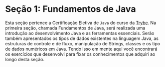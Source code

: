 # Seção 1: Fundamentos de Java
Esta seção pertence a Certificação Eletiva de `Java` do curso da [Trybe](https://www.betrybe.com/).
Na primeira seção, chamada Fundamentos de Java, será realizada uma introdução ao desenvolvimento Java e as ferramentas essenciais. Serão também apresentados os tipos de dados existentes na linguagem Java, as estruturas de controle e de fluxo, manipulação de Strings, classes e os tipo de dados numéricos em Java.
Tendo isso em mente aqui você encontrará os exercícios que desenvolvi para fixar os conhecimentos que adquiri ao longo desta seção.
